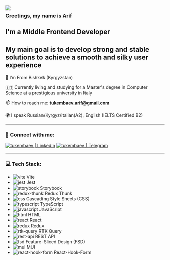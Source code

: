 <img align="left" src="https://orhun.dev/img/crow.png">

### Greetings, my name is Arif 

## I'm a Middle Frontend Developer

## My main goal is to develop strong and stable solutions to achieve a smooth and silky user experience

📍 I’m From Bishkek (Kyrgyzstan)

🇮🇹 Currently living and studying for a Master's degree in Computer Science at a prestigious university in Italy

📫 How to reach me: **tukembaev.arif@gmail.com**

🌍 I speak Russian/Kyrgyz/Italian(A2), English (IELTS Certified B2)

---

### 🤝 Connect with me:

[<img alt="tukembaev | LinkedIn" src="https://img.shields.io/badge/linkedin-0077B5.svg?&style=for-the-badge&logo=linkedin&logoColor=white" />][linkedin]
[<img alt="tukembaev | Telegram" src="https://img.shields.io/badge/Telegram-2CA5E0?style=for-the-badge&logo=telegram&logoColor=white" />][Telegram]

---

### 💻 Tech Stack:

- <img alt="vite" src="https://img.shields.io/badge/vite-646CFF.svg?&style=for-the-badge&logo=vite&logoColor=fff" /> Vite
- <img alt="jest" src="https://img.shields.io/badge/jest-C21325.svg?&style=for-the-badge&logo=jest&logoColor=fff" /> Jest
- <img alt="storybook" src="https://img.shields.io/badge/storybook-FF4785.svg?&style=for-the-badge&logo=storybook&logoColor=fff" /> Storybook
- <img alt="redux-thunk" src="https://img.shields.io/badge/redux%20thunk-764ABC.svg?&style=for-the-badge&logo=redux&logoColor=fff" /> Redux Thunk
- <img alt="css" src="https://img.shields.io/badge/css-1572B6.svg?&style=for-the-badge&logo=css3&logoColor=fff" /> Cascading Style Sheets (CSS)
- <img alt="typescript" src="https://img.shields.io/badge/typescript-007ACC.svg?&style=for-the-badge&logo=typescript&logoColor=fff" /> TypeScript
- <img alt="javascript" src="https://img.shields.io/badge/javascript-F7DF1E.svg?&style=for-the-badge&logo=javascript&logoColor=fff" /> JavaScript
- <img alt="html" src="https://img.shields.io/badge/html-E34F26.svg?&style=for-the-badge&logo=html5&logoColor=fff" /> HTML
- <img alt="react" src="https://img.shields.io/badge/react-61DAFB.svg?&style=for-the-badge&logo=react&logoColor=fff" /> React
- <img alt="redux" src="https://img.shields.io/badge/redux-764ABC.svg?&style=for-the-badge&logo=redux&logoColor=fff" /> Redux
- <img alt="rtk-query" src="https://img.shields.io/badge/RTK%20Query-FF4154.svg?&style=for-the-badge&logo=redux&logoColor=fff" /> RTK Query
- <img alt="rest-api" src="https://img.shields.io/badge/rest%20api-006600.svg?&style=for-the-badge&logo=rest&logoColor=fff" /> REST API
- <img alt="fsd" src="https://img.shields.io/badge/feature--sliced%20design-4CAF50.svg?&style=for-the-badge&logo=design&logoColor=fff" /> Feature-Sliced Design (FSD)
- <img alt="mui" src="https://img.shields.io/badge/mui-0081CB.svg?&style=for-the-badge&logo=mui&logoColor=fff" /> MUI
- <img alt="react-hook-form" src="https://img.shields.io/badge/react--hook--form-EC5990.svg?&style=for-the-badge&logo=react&logoColor=fff" /> React-Hook-Form

[linkedin]: https://www.linkedin.com/in/arif-tukembaev-100703249/
[Telegram]: https://t.me/tukembaev
